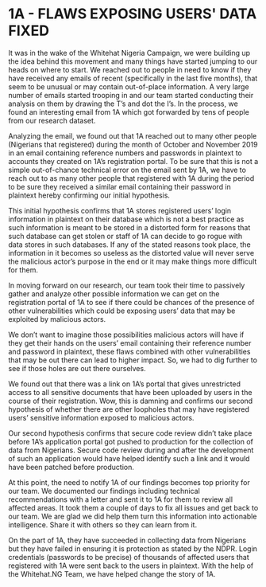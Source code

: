 # 1A - FLAWS EXPOSING USERS' DATA FIXED

It was in the wake of the Whitehat Nigeria Campaign, we were building up the idea behind this movement and many things have started jumping to our heads on where to start. We reached out to people in need to know if they have received any emails of recent (specifically in the last five months), that seem to be unusual or may contain out-of-place information. A very large number of emails started trooping in and our team started conducting their analysis on them by drawing the T’s and dot the I’s. In the process, we found an interesting email from 1A which got forwarded by tens of people from our research dataset.

Analyzing the email, we found out that 1A reached out to many other people (Nigerians that registered) during the month of October and November 2019 in an email containing reference numbers and passwords in plaintext to accounts they created on 1A’s registration portal. To be sure that this is not a simple out-of-chance technical error on the email sent by 1A, we have to reach out to as many other people that registered with 1A during the period to be sure they received a similar email containing their password in plaintext hereby confirming our initial hypothesis.

This initial hypothesis confirms that 1A stores registered users’ login information in plaintext on their database which is not a best practice as such information is meant to be stored in a distorted form for reasons that such database can get stolen or staff of 1A can decide to go rogue with data stores in such databases. If any of the stated reasons took place, the information in it becomes so useless as the distorted value will never serve the malicious actor’s purpose in the end or it may make things more difficult for them.

In moving forward on our research, our team took their time to passively gather and analyze other possible information we can get on the registration portal of 1A to see if there could be chances of the presence of other vulnerabilities which could be exposing users’ data that may be exploited by malicious actors.

We don’t want to imagine those possibilities malicious actors will have if they get their hands on the users’ email containing their reference number and password in plaintext, these flaws combined with other vulnerabilities that may be out there can lead to higher impact. So, we had to dig further to see if those holes are out there ourselves.

We found out that there was a link on 1A’s portal that gives unrestricted access to all sensitive documents that have been uploaded by users in the course of their registration. Wow, this is damning and confirms our second hypothesis of whether there are other loopholes that may have registered users’ sensitive information exposed to malicious actors.

Our second hypothesis confirms that secure code review didn’t take place before 1A’s application portal got pushed to production for the collection of data from Nigerians. Secure code review during and after the development of such an application would have helped identify such a link and it would have been patched before production.

At this point, the need to notify 1A of our findings becomes top priority for our team. We documented our findings including technical recommendations with a letter and sent it to 1A for them to review all affected areas. It took them a couple of days to fix all issues and get back to our team. We are glad we did help them turn this information into actionable intelligence. Share it with others so they can learn from it.

On the part of 1A, they have succeeded in collecting data from Nigerians but they have failed in ensuring it is protection as stated by the NDPR. Login credentials (passwords to be precise) of thousands of affected users that registered with 1A were sent back to the users in plaintext. With the help of the Whitehat.NG Team, we have helped change the story of 1A.
